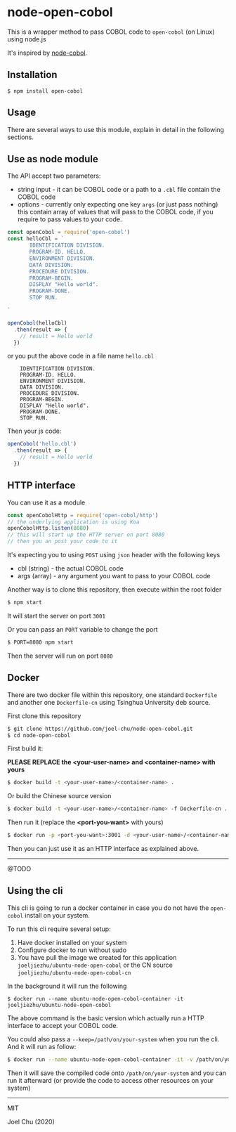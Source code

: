 # node-open-cobol

This is a wrapper method to pass COBOL code to `open-cobol` (on Linux) using node.js

It's inspired by [node-cobol](https://github.com/IonicaBizau/node-cobol).

## Installation

```
$ npm install open-cobol
```

## Usage

There are several ways to use this module, explain in detail in the following sections.

## Use as node module

The API accept two parameters:

* string input - it can be COBOL code or a path to a `.cbl` file contain the COBOL code
* options - currently only expecting one key `args` (or just pass nothing) this contain array of values that will pass to the COBOL code, if you require to pass values to your code.

```js
const openCobol = require('open-cobol')
const helloCbl = `
       IDENTIFICATION DIVISION.
       PROGRAM-ID. HELLO.
       ENVIRONMENT DIVISION.
       DATA DIVISION.
       PROCEDURE DIVISION.
       PROGRAM-BEGIN.
       DISPLAY "Hello world".
       PROGRAM-DONE.
       STOP RUN.

`

openCobol(helloCbl)
  .then(result => {
    // result = Hello world
  })
```

or you put the above code in a file name `hello.cbl`

```
    IDENTIFICATION DIVISION.
    PROGRAM-ID. HELLO.
    ENVIRONMENT DIVISION.
    DATA DIVISION.
    PROCEDURE DIVISION.
    PROGRAM-BEGIN.
    DISPLAY "Hello world".
    PROGRAM-DONE.
    STOP RUN.
```

Then your js code:

```js
openCobol('hello.cbl')
  .then(result => {
    // result = Hello world
  })

```

## HTTP interface

You can use it as a module

```js
const openCobolHttp = require('open-cobol/http')
// the underlying application is using Koa
openCobolHttp.listen(8080)
// this will start up the HTTP server on port 8080
// then you an post your code to it
```

It's expecting you to using `POST` using `json` header
with the following keys

* cbl (string) - the actual COBOL code
* args (array<any>) - any argument you want to pass to your COBOL code  

Another way is to clone this repository, then execute within the root folder

```sh
$ npm start
```

It will start the server on port `3001`

Or you can pass an `PORT` variable to change the port

```sh
$ PORT=8080 npm start
```

Then the server will run on port `8080`

## Docker

There are two docker file within this repository, one standard `Dockerfile` and another one `Dockerfile-cn` using Tsinghua University deb source.

First clone this repository

```sh
$ git clone https://github.com/joel-chu/node-open-cobol.git
$ cd node-open-cobol
```

First build it:

**PLEASE REPLACE the &lt;your-user-name&gt; and &lt;container-name&gt; with yours**

```sh
$ docker build -t <your-user-name>/<container-name> .
```

Or build the Chinese source version

```sh
$ docker build -t <your-user-name>/<container-name> -f Dockerfile-cn .
```

Then run it (replace the **&lt;port-you-want&gt;** with yours)

```sh
$ docker run -p <port-you-want>:3001 -d <your-user-name>/<container-name>  
```

Then you can just use it as an HTTP interface as explained above.

---

@TODO 

## Using the cli 

This cli is going to run a docker container in case you do not have the `open-cobol` install on your system.

To run this cli require several setup:

1. Have docker installed on your system
2. Configure docker to run without sudo 
3. You have pull the image we created for this application `joeljiezhu/ubuntu-node-open-cobol` or the CN source `joeljiezhu/ubuntu-node-open-cobol-cn`

In the background it will run the following

```
$ docker run --name ubuntu-node-open-cobol-container -it joeljiezhu/ubuntu-node-open-cobol 

```

The above command is the basic version which actually run a HTTP interface to accept your COBOL code.

You could also pass a `--keep=/path/on/your-system` when you run the cli. And it will run as follow:

```sh
$ docker run --name ubuntu-node-open-cobol-container -it -v /path/on/your-system:/home/app/data:rw joeljiezhu/ubuntu-node-open-cobol  
```

Then it will save the compiled code onto `/path/on/your-system` and you can run it afterward (or provide the code to access other resources on your system)

---

MIT

Joel Chu (2020)
